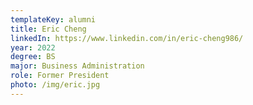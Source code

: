 ```yaml
---
templateKey: alumni
title: Eric Cheng
linkedIn: https://www.linkedin.com/in/eric-cheng986/
year: 2022
degree: BS
major: Business Administration
role: Former President
photo: /img/eric.jpg
---
```

